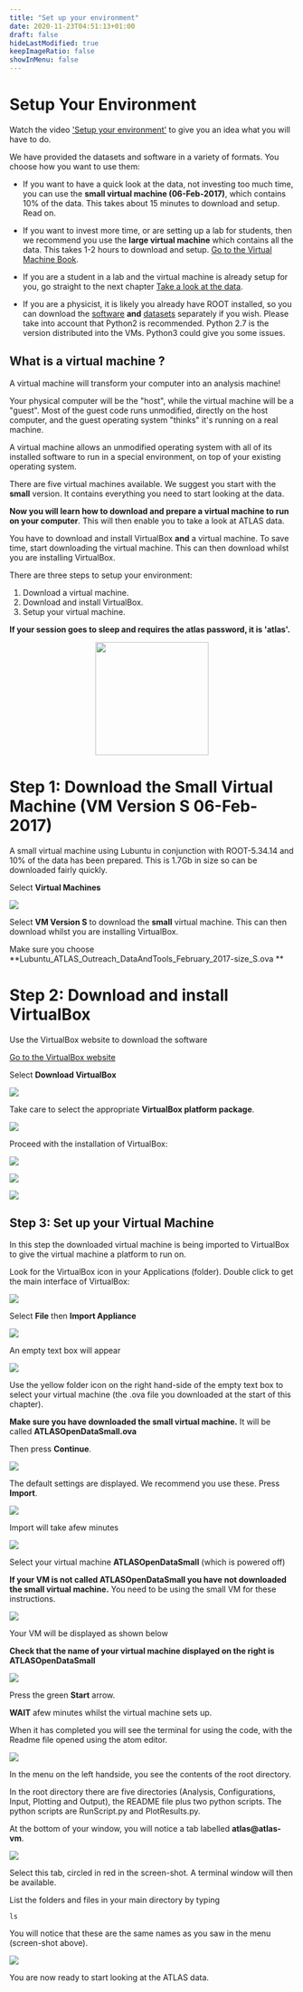 ```yaml
---
title: "Set up your environment"
date: 2020-11-23T04:51:13+01:00
draft: false
hideLastModified: true
keepImageRatio: false
showInMenu: false
---
```


# Setup Your Environment

Watch the video ['Setup your environment'](https://www.youtube.com/watch?v=qy6s_CeBi5M) to give you an idea what you will have to do.

We have provided the datasets and software in a variety of formats.  You choose how you want to use them:

* If you want to have a quick look at the data, not investing too much time, you can use the **small virtual machine (06-Feb-2017)**, which contains 10% of the data.  This takes about 15 minutes to download and setup.  Read on.

* If you want to invest more time, or are setting up a lab for students, then we recommend you use the **large virtual machine** which contains all the data.  This takes 1-2 hours to download and setup.  [Go to the Virtual Machine Book](https://cheatham1.gitbooks.io/atlasdatatools/content).

* If you are a student in a lab and the virtual machine is already setup for you, go straight to the next chapter [Take a look at the data](https://cheatham1.gitbooks.io/openatlasdatatools/content/take_a_look_at_the_data.html).

* If you are a physicist, it is likely you already have ROOT installed, so you can download the [software](http://atlas-opendata.web.cern.ch/atlas-opendata/extendedanalysis/software.php) **and** [datasets](http://atlas-opendata.web.cern.ch/atlas-opendata/extendedanalysis/datasets.php) separately if you wish.
Please take into account that Python2 is recommended. Python 2.7 is the version distributed into the VMs. Python3 could give you some issues.

## What is a virtual machine ?

A virtual machine will transform your computer into an analysis machine!

Your physical computer will be the "host", while the virtual machine will be a "guest". Most of the guest code runs unmodified, directly on the host computer, and the guest operating system "thinks" it's running on a real machine.

A virtual machine allows an unmodified operating system with all of its installed software to run in a special environment, on top of your existing operating system. 

There are five virtual machines available.
We suggest you start with the **small** version.  It contains everything you need to start looking at the data.

**Now you will learn how to download and prepare a virtual machine to run on your computer**.  This will then enable you to take a look at ATLAS data. 

You have to download and install VirtualBox **and** a virtual machine.  To save time, start downloading the  virtual machine.  This can then download whilst you are installing VirtualBox.

There are three steps to setup your environment:
1. Download a virtual machine.
2. Download and install VirtualBox.
3. Setup your virtual machine.

**If your session goes to sleep and requires the atlas password, it is 'atlas'.**

<CENTER>
<img src="./pictures/Pictures/atlasSaver.png" width="200" />
</CENTER>

# Step 1: Download the Small Virtual Machine (VM Version S 06-Feb-2017)

A small virtual machine using Lubuntu in conjunction with ROOT-5.34.14 and 10% of the data has been prepared. This is 1.7Gb in size so can be downloaded fairly quickly. 

Select **Virtual Machines**


[<img src="./pictures/Pictures/VMbutton.jpg"/>](http://atlas-opendata.web.cern.ch/atlas-opendata/extendedanalysis/vm-toolbox.php)


Select **VM Version S** to download the **small** virtual machine.
This can then download whilst you are installing VirtualBox.

Make sure you choose **Lubuntu_ATLAS_Outreach_DataAndTools_February_2017-size_S.ova **

# Step 2: Download and install VirtualBox

Use the VirtualBox website to download the software

<a href="https://www.virtualbox.org/" target="_blank"> Go to the VirtualBox website</a>

Select **Download VirtualBox**
 
![](pictures/Pictures/VB5.1.jpg)

Take care to select the appropriate **VirtualBox platform package**.


![](pictures/Pictures/DownloadVB.jpg)
 
Proceed with the installation of VirtualBox:

![](pictures/Pictures/VBinstall1.png)


![](pictures/Pictures/VBinstall2.png)


![](pictures/Pictures/VBinstall3.png)


## Step 3: Set up your Virtual Machine

In this step the downloaded virtual machine is being imported to VirtualBox to give the virtual machine a platform to run on.

Look for the VirtualBox icon in your Applications (folder). Double click to get the main interface of VirtualBox:


![](pictures/Pictures/VMempty.png)

Select **File** then **Import Appliance**

![](pictures/Pictures/VMimportAppliance.png)

An empty text box will appear

![](pictures/Pictures/VMimportApplianceSelect.png)

Use the yellow folder icon on the right hand-side of the empty text box to select your virtual machine (the .ova file you downloaded at the start of this chapter).  

**Make sure you have downloaded the small virtual machine.**  It will be called **ATLASOpenDataSmall.ova**

Then press **Continue**.


![](pictures/Pictures/VMselectOVA.png)

The default settings are displayed.  We recommend you use these.  Press **Import**.

![](pictures/Pictures/VMapplianceSettings.png)

Import will take afew minutes

![](pictures/Pictures/VMimporting.png)

Select your virtual machine **ATLASOpenDataSmall** (which is powered off)

**If your VM is not called ATLASOpenDataSmall you have not downloaded the small virtual machine.**  You need to be using the small VM for these instructions.

![](pictures/Pictures/VMpoweredOff.png)

Your VM will be displayed as shown below

**Check that the name of your virtual machine displayed on the right is ATLASOpenDataSmall**

![](pictures/Pictures/VMATLASopenDataSmall.png)


Press the green **Start** arrow.

**WAIT** afew minutes whilst the virtual machine sets up.  

When it has completed you will see 
the terminal for using the code, with the Readme file opened using the atom editor.

![](pictures/Pictures/VMrunningREADME.png)

In the menu on the left handside, you see the contents of the root directory.

In the root directory there are five directories (Analysis, Configurations, Input, Plotting and Output), the README file plus two python scripts. The python scripts are RunScript.py and PlotResults.py. 

At the bottom of your window, you will notice a tab labelled **atlas@atlas-vm**.

![](pictures/Pictures/VM-atlas.png)

Select this tab, circled in red in the screen-shot.  A terminal window will then be available. 

List the folders and files in your main directory by typing

    ls
    
You will notice that these are the same names as you saw in the menu (screen-shot above).    

![](pictures/Pictures/VMterminalWindow.png)

You are now ready to start looking at the ATLAS data.
